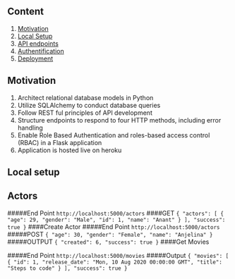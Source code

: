 ## Content

1. [Motivation](#motivation)
2. [Local Setup](#local_setup)
3. [API endpoints](#api)
4. [Authentification](#authentification)
5. [Deployment](#deployment)


<a name="motivation"></a>
## Motivation
1. Architect relational database models in Python
2. Utilize SQLAlchemy to conduct database queries
3. Follow REST ful principles of API development
4. Structure endpoints to respond to four HTTP methods, including error handling
5. Enable Role Based Authentication and roles-based access control (RBAC) in a Flask application
6. Application is hosted live on heroku





<a name="local_setup"></a>
## Local setup
## Actors
#####End Point
 `http://localhost:5000/actors`
####GET
`{
    "actors": [
        {
            "age": 29,
            "gender": "Male",
            "id": 1,
            "name": "Anant"
        }
        ],
    "success": true
}`
####Create Actor
#####End Point
 `http://localhost:5000/actors`
#####POST
`
        {
            "age": 30,
            "gender": "Female",
            "name": "Anjelina"
        }
  `
#####OUTPUT
`{
    "created": 6,
    "success": true
}`
####Get Movies

#####End Point
`http://localhost:5000/movies`
#####Output
`{
    "movies": [
        {
            "id": 1,
            "release_date": "Mon, 10 Aug 2020 00:00:00 GMT",
            "title": "Steps to code"
        }
    ],
    "success": true
}`


